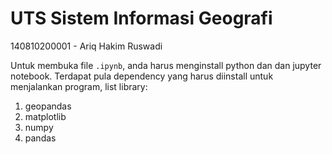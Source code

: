 # UTS Sistem Informasi Geografi

140810200001 - Ariq Hakim Ruswadi

Untuk membuka file `.ipynb`, anda harus menginstall python dan dan jupyter notebook. Terdapat pula dependency yang harus diinstall untuk menjalankan program, list library:

1. geopandas
2. matplotlib
3. numpy
4. pandas
